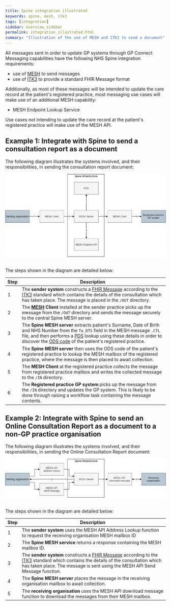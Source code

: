 ```yaml
---
title: Spine integration illustrated
keywords: spine, mesh, itk3
tags: [integration]
sidebar: overview_sidebar
permalink: integration_illustrated.html
summary: "Illustration of the use of MESH and ITK3 to send a document"
---
```


All messages sent in order to update GP systems through GP Connect Messaging capabilities have the following NHS Spine integration requirements:

- use of [MESH](integration_mesh.html) to send messages
- use of [ITK3](integration_itk3.html) to provide a standard FHIR Message format

Additionally, as most of these messages will be intended to update the care record at the patient's registered practice, most messaging use cases will make use of an additional MESH capability:

- MESH Endpoint Lookup Service

Use cases not intending to update the care record at the patient's registered practice will make use of the MESH API.


## Example 1: Integrate with Spine to send a consultation report as a document ##

The following diagram illustrates the systems involved, and their responsibilities, in sending the consultation report document:

![Integration illustrated - send example 1](images/integration/spine_integration_send1.png "System integration illustration - example 1") 
<br/>
<br/> 

The steps shown in the diagram are detailed below:

| Step | Description |
|------|-------------|
| 1   | The **sender system** constructs a [FHIR Message](https://www.hl7.org/fhir/messaging.html) according to the [ITK3](https://nhsconnect.github.io/ITK3-FHIR-Messaging-Distribution/) standard which contains the details of the consultation which has taken place. The message is placed in the `/OUT` directory.  |
| 2   | The **[MESH](https://digital.nhs.uk/services/message-exchange-for-social-care-and-health-mesh) Client** installed at the sender practice picks up the message from the `/OUT` directory and sends the message securely to the central Spine MESH server. |
| 3   | The **Spine MESH server** extracts patient's Surname, Date of Birth and NHS Number from the `To_DTS` field in the MESH message `.CTL` file, and then performs a [PDS](https://digital.nhs.uk/services/demographics) lookup using these details in order to discover the [ODS code](https://digital.nhs.uk/services/organisation-data-service) of the patient's registered practice. |
| 4   | The **Spine MESH server** then uses the ODS code of the patient's registered practice to lookup the MESH mailbox of the registered practice, where the message is then placed to await collection. |
| 5   | The **MESH Client** at the registered practice collects the message from registered practice mailbox and writes the collected message to the `/IN` directory. |
| 6   | The **Registered practice GP system** picks up the message from the `/IN` directory and updates the GP system. This is likely to be done through raising a workflow task containing the message contents. |


## Example 2: Integrate with Spine to send an Online Consultation Report as a document to a non-GP practice organisation ##

The following diagram illustrates the systems involved, and their responsibilities, in sending the Online Consultation Report document:

![Integration illustrated - send example 2](images/integration/spine_integration_send2.png "System integration illustration - example 2") 
<br/> 
<br/> 

The steps shown in the diagram are detailed below:

| Step | Description |
|------|-------------|
| 1   | The **sender system** uses the MESH API Address Lookup function to request the receiving organisation MESH mailbox ID  |
| 2   | The **Spine MESH service** returns a response containing the MESH mailbox ID. |
| 3   | The **sender system** constructs a [FHIR Message](https://www.hl7.org/fhir/messaging.html) according to the [ITK3](https://nhsconnect.github.io/ITK3-FHIR-Messaging-Distribution/) standard which contains the details of the consultation which has taken place. The message is sent using the MESH API Send Message function. |
| 4   | The **Spine MESH server** places the message in the receiving organisation mailbox to await collection. |
| 5   | The **receiving organisation** uses the MESH API download message function to download the messages from their MESH mailbox. |
